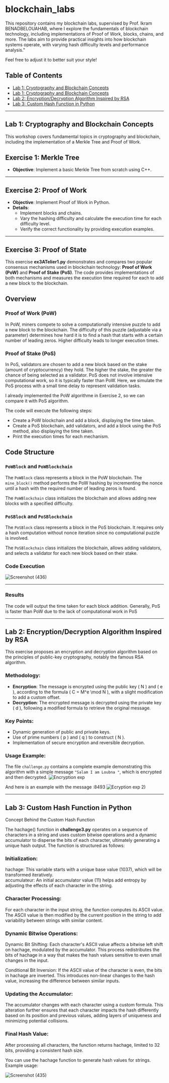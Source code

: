 # blockchain_labs

This repository contains my blockchain labs, supervised by Prof. Ikram BENADBELOUAHAB, where I explore the fundamentals of blockchain technology, including implementations of Proof of Work, blocks, chains, and more. The labs aim to provide practical insights into how blockchain systems operate, with varying hash difficulty levels and performance analysis."

Feel free to adjust it to better suit your style!

## Table of Contents

- [Lab 1: Cryptography and Blockchain Concepts](#Lab-1-cryptographie-and-blockchain-concepts)
- [Lab 1: Cryptography and Blockchain Concepts](#cryptographie-and-blockchain-concepts)
- [Lab 2: Encryption/Decryption Algorithm Inspired by RSA](#Lab-2-encryptiondecryption-algorithm-inspired-by-rsa)
- [Lab 3: Custom Hash Function in Python](#Lab-3custom-hash-function-in-python)

---
## Lab 1: Cryptography and Blockchain Concepts
This workshop covers fundamental topics in cryptography and blockchain, including the implementation of a Merkle Tree and Proof of Work.

## Exercise 1: Merkle Tree

- **Objective**: Implement a basic Merkle Tree from scratch using C++.

---

## Exercise 2: Proof of Work

- **Objective**: Implement Proof of Work in Python.
- **Details**:
  - Implement blocks and chains.
  - Vary the hashing difficulty and calculate the execution time for each difficulty level.
  - Verify the correct functionality by providing execution examples.

---
## Exercise 3: Proof of State

This exercise **ex3ATelier1.py** demonstrates and compares two popular consensus mechanisms used in blockchain technology: **Proof of Work (PoW)** and **Proof of Stake (PoS)**. 
The code provides implementations of both mechanisms and measures the execution time required for each to add a new block to the blockchain.

## Overview

### Proof of Work (PoW)

In PoW, miners compete to solve a computationally intensive puzzle to add a new block to the blockchain. The difficulty of this puzzle (adjustable via a parameter) determines how hard it is to find a hash that starts with a certain number of leading zeros. Higher difficulty leads to longer execution times.

### Proof of Stake (PoS)

In PoS, validators are chosen to add a new block based on the stake (amount of cryptocurrency) they hold. The higher the stake, the greater the chance of being selected as a validator. PoS does not involve intensive computational work, so it is typically faster than PoW. Here, we simulate the PoS process with a small time delay to represent validation tasks.

I already implemented the PoW algorithme in Exercise 2, so we can compare it with PoS algorithm.

The code will execute the following steps:
   - Create a PoW blockchain and add a block, displaying the time taken.
   - Create a PoS blockchain, add validators, and add a block using the PoS method, also displaying the time taken.
   - Print the execution times for each mechanism.


## Code Structure

### `PoWBlock` and `PoWBlockchain`

The `PoWBlock` class represents a block in the PoW blockchain. The `mine_block()` method performs the PoW hashing by incrementing the nonce until a hash with the required number of leading zeros is found.

The `PoWBlockchain` class initializes the blockchain and allows adding new blocks with a specified difficulty.

### `PoSBlock` and `PoSBlockchain`

The `PoSBlock` class represents a block in the PoS blockchain. It requires only a hash computation without nonce iteration since no computational puzzle is involved.

The `PoSBlockchain` class initializes the blockchain, allows adding validators, and selects a validator for each new block based on their stake.

### Code Execution

![Screenshot (436)](https://github.com/user-attachments/assets/c73b5157-5553-44b1-aa89-5a330a0fbf30)


---
### Results

The code will output the time taken for each block addition. Generally, PoS is faster than PoW due to the lack of computational work in PoS



















---
## Lab 2: Encryption/Decryption Algorithm Inspired by RSA

This exercise proposes an encryption and decryption algorithm based on the principles of public-key cryptography, notably the famous RSA algorithm.

### Methodology:
- **Encryption**: The message is encrypted using the public key \( N \) and \( e \), according to the formula \( C = M^e \mod N \), with a slight modification to add a custom offset.
- **Decryption**: The encrypted message is decrypted using the private key \( d \), following a modified formula to retrieve the original message.


### Key Points:
- Dynamic generation of public and private keys.
- Use of prime numbers \( p \) and \( q \) to construct \( N \).
- Implementation of secure encryption and reversible decryption.

### Usage Example:
The file `challenge.py` contains a complete example demonstrating this algorithm with a simple message `"Salam I am Loubna "`, which is encrypted and then decrypted.
![Encryption exp](https://github.com/user-attachments/assets/37b5397a-9168-4c21-888f-694dced75dd6)

And here is an example with the message :8493
![Ecryption exp 2)](https://github.com/user-attachments/assets/dec83475-00dd-4fda-aba1-8ee56dbc8907)


---
## Lab 3: Custom Hash Function in Python




Concept Behind the Custom Hash Function

The hachage() function in **challenge3.py**  operates on a sequence of characters in a string and uses custom bitwise operations and a dynamic accumulator to disperse the bits of each character, ultimately generating a unique hash output. The function is structured as follows:

### Initialization:
  hachage: This variable starts with a unique base value (1037), which will be transformed iteratively.<br/>
  accumulateur: An initial accumulator value (11) helps add entropy by adjusting the effects of each character in the string.

### Character Processing:
  For each character in the input string, the function computes its ASCII value. The ASCII value is then modified by the current position in the string to add variability between strings with similar content.

### Dynamic Bitwise Operations:
  Dynamic Bit Shifting: Each character's ASCII value affects a bitwise left shift on hachage, modulated by the accumulator. This process redistributes the bits of hachage in a way that makes the hash values sensitive to even small changes in the input.
  
  Conditional Bit Inversion: If the ASCII value of the character is even, the bits in hachage are inverted. This introduces non-linear changes to the hash value, increasing the difference between similar inputs.

### Updating the Accumulator:
  The accumulator changes with each character using a custom formula. This alteration further ensures that each character impacts the hash differently based on its position and previous values, adding layers of uniqueness and minimizing potential collisions.

### Final Hash Value:
  After processing all characters, the function returns hachage, limited to 32 bits, providing a consistent hash size.

  You can use the hachage function to generate hash values for strings. Example usage:

  ![Screenshot (435)](https://github.com/user-attachments/assets/a33a539e-b3be-4103-be8e-a93efaf9837d)






